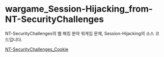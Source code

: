 # wargame_Session-Hijacking_from-NT-SecurityChallenges
NT-SecurityChallenges의 웹 해킹 분야 워게임 문제, Session-Hijacking의 소스 코드입니다.

<a href="https://nicetop.dyhs.kr/wargame/ejTCBuJSpYPXyhzLF6vU" target="_blank">NT-SecurityChallenges_Cookie</a>
